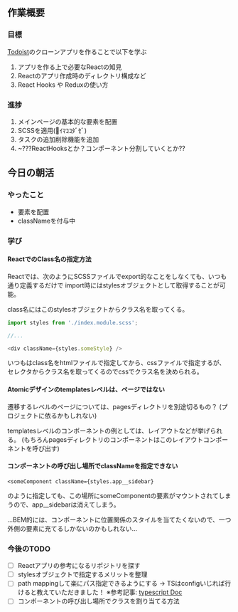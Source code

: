 ## 作業概要

### 目標
[Todoist](https://todoist.com/app)のクローンアプリを作ることで以下を学ぶ

1. アプリを作る上で必要なReactの知見
2. Reactのアプリ作成時のディレクトリ構成など
3. React Hooks や Reduxの使い方

### 進捗
1. メインページの基本的な要素を配置
2. SCSSを適用(💪ｲﾏｺｺﾀﾞｾﾞ)
3. タスクの追加削除機能を追加
4. ~???ReactHooksとか？コンポーネント分割していくとか??


## 今日の朝活

### やったこと
- 要素を配置
- classNameを付与中

### 学び
#### ReactでのClass名の指定方法
Reactでは、次のようにSCSSファイルでexport的なことをしなくても、いつも通り定義するだけで
import時にはstylesオブジェクトとして取得することが可能。

class名にはこのstylesオブジェクトからクラス名を取ってくる。

```js
import styles from './index.module.scss';

//...

<div className={styles.someStyle} />
```

いつもはclass名をhtmlファイルで指定してから、cssファイルで指定するが、
セレクタからクラス名を取ってくるのでcssでクラス名を決められる。

#### Atomicデザインのtemplatesレベルは、ページではない

遷移するレベルのページについては、pagesディレクトリを別途切るもの？
(プロジェクトに依るかもしれない)

templatesレベルのコンポーネントの例としては、レイアウトなどが挙げられる。
(もちろんpagesディレクトリのコンポーネントはこのレイアウトコンポーネントを呼び出す)

#### コンポーネントの呼び出し場所でclassNameを指定できない

`<someComponent className={styles.app__sidebar}`

のように指定しても、この場所にsomeComponentの要素がマウントされてしまうので、app__sidebarは消えてしまう。

...BEM的には、コンポーネントに位置関係のスタイルを当てたくないので、一つ外側の要素に充てるしかないのかもしれない…

### 今後のTODO
- [ ] Reactアプリの参考になるリポジトリを探す 
- [ ] stylesオブジェクトで指定するメリットを整理
- [ ] path mappingして楽にパス指定できるようにする
    → TSはconfigいじれば行けると教えていただきました！ ※参考記事: [typescript Doc](https://www.typescriptlang.org/docs/handbook/module-resolution.html#path-mapping)
- [ ] コンポーネントの呼び出し場所でクラスを割り当てる方法
